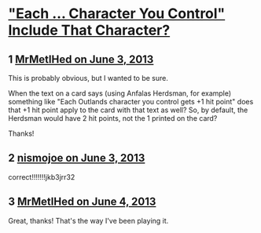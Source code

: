 # [&quot;Each … Character You Control&quot; Include That Character?](https://community.fantasyflightgames.com/topic/84695-each-%E2%80%A6-character-you-control-include-that-character/)

## 1 [MrMetlHed on June 3, 2013](https://community.fantasyflightgames.com/topic/84695-each-%E2%80%A6-character-you-control-include-that-character/?do=findComment&comment=801478)

This is probably obvious, but I wanted to be sure.

When the text on a card says (using Anfalas Herdsman, for example) something like "Each Outlands character you control gets +1 hit point" does that +1 hit point apply to the card with that text as well? So, by default, the Herdsman would have 2 hit points, not the 1 printed on the card?

Thanks!

## 2 [nismojoe on June 3, 2013](https://community.fantasyflightgames.com/topic/84695-each-%E2%80%A6-character-you-control-include-that-character/?do=findComment&comment=801481)

correct!!!!!!!jkb3jrr32

## 3 [MrMetlHed on June 4, 2013](https://community.fantasyflightgames.com/topic/84695-each-%E2%80%A6-character-you-control-include-that-character/?do=findComment&comment=801724)

Great, thanks! That's the way I've been playing it.

